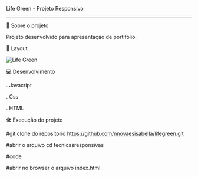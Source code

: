 
Life Green - Projeto Responsivo
__________________________________________________________________________________________________________________________________________

🚀 Sobre o projeto

Projeto desenvolvido para apresentação de portifólio.

🔖 Layout

![Life Green](https://user-images.githubusercontent.com/45005522/120218159-b6141700-c20f-11eb-821b-34d7995368b4.jpg)



💻 Desenvolvimento

. Javacript 

. Css 

. HTML

🛠️ Execução do projeto

#git clone do repositório   https://github.com/nnovaesisabella/lifegreen.git

#abrir o arquivo cd tecnicasresponsivas

#code .

#abrir no browser o arquivo index.html

